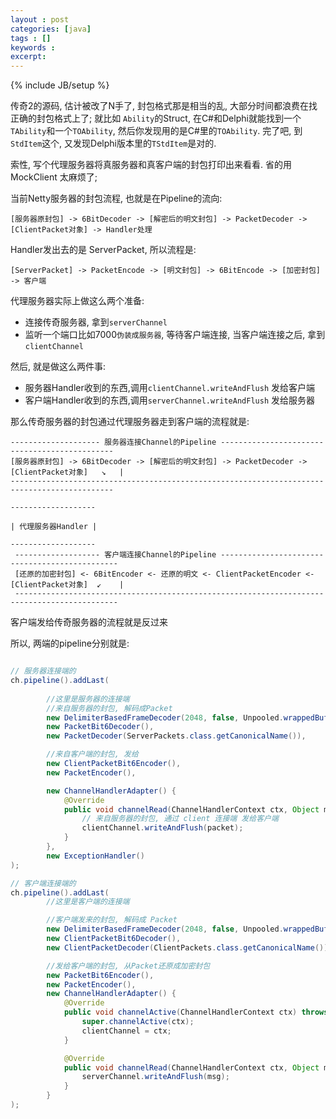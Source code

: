 ```yaml
---
layout : post
categories: [java]
tags : []
keywords : 
excerpt: 
---
```

{% include JB/setup %}


传奇2的源码, 估计被改了N手了, 封包格式那是相当的乱, 大部分时间都浪费在找正确的封包格式上了; 就比如 `Ability`的Struct, 在C#和Delphi就能找到一个`TAbility`和一个`TOAbility`, 然后你发现用的是C#里的`TOAbility`. 完了吧, 到`StdItem`这个, 又发现Delphi版本里的`TStdItem`是对的.

索性, 写个代理服务器将真服务器和真客户端的封包打印出来看看. 省的用MockClient 太麻烦了;

当前Netty服务器的封包流程, 也就是在Pipeline的流向:

```
[服务器原封包] -> 6BitDecoder -> [解密后的明文封包] -> PacketDecoder -> [ClientPacket对象] -> Handler处理
```

Handler发出去的是 ServerPacket, 所以流程是:

```
[ServerPacket] -> PacketEncode -> [明文封包] -> 6BitEncode -> [加密封包] -> 客户端
```

代理服务器实际上做这么两个准备:

- 连接传奇服务器, 拿到`serverChannel`
- 监听一个端口比如7000`伪装成服务器`, 等待客户端连接, 当客户端连接之后, 拿到`clientChannel`

然后, 就是做这么两件事:

- 服务器Handler收到的东西,调用`clientChannel.writeAndFlush` 发给客户端
- 客户端Handler收到的东西,调用`serverChannel.writeAndFlush` 发给服务器

那么传奇服务器的封包通过代理服务器走到客户端的流程就是:

```
-------------------- 服务器连接Channel的Pipeline ----------------------------------------------
[服务器原封包] -> 6BitDecoder -> [解密后的明文封包] -> PacketDecoder -> [ClientPacket对象]   ↘   |
---------------------------------------------------------------------------------------------
                                                                                -------------------
                                                                                | 代理服务器Handler |
                                                                                -------------------
 ------------------- 客户端连接Channel的Pipeline -----------------------------------------------
 [还原的加密封包] <- 6BitEncoder <- 还原的明文 <- ClientPacketEncoder <- [ClientPacket对象]  ↙    |
 ---------------------------------------------------------------------------------------------
```

客户端发给传奇服务器的流程就是反过来

所以, 两端的pipeline分别就是:

```java

// 服务器连接端的
ch.pipeline().addLast(
		
		//这里是服务器的连接端
		//来自服务器的封包, 解码成Packet
		new DelimiterBasedFrameDecoder(2048, false, Unpooled.wrappedBuffer(new byte[]{'!'})),
		new PacketBit6Decoder(),
		new PacketDecoder(ServerPackets.class.getCanonicalName()),

		//来自客户端的封包, 发给
		new ClientPacketBit6Encoder(),
		new PacketEncoder(),

		new ChannelHandlerAdapter() {
			@Override
			public void channelRead(ChannelHandlerContext ctx, Object msg) throws Exception {
				// 来自服务器的封包, 通过 client 连接端 发给客户端
				clientChannel.writeAndFlush(packet);
			}
		},
		new ExceptionHandler()
);

// 客户端连接端的
ch.pipeline().addLast(
		//这里是客户端的连接端

		//客户端发来的封包, 解码成 Packet
		new DelimiterBasedFrameDecoder(2048, false, Unpooled.wrappedBuffer(new byte[]{'!'})),
		new ClientPacketBit6Decoder(),
		new ClientPacketDecoder(ClientPackets.class.getCanonicalName()),

		//发给客户端的封包, 从Packet还原成加密封包
		new PacketBit6Encoder(),
		new PacketEncoder(),
		new ChannelHandlerAdapter() {
			@Override
			public void channelActive(ChannelHandlerContext ctx) throws Exception {
				super.channelActive(ctx);
				clientChannel = ctx;
			}

			@Override
			public void channelRead(ChannelHandlerContext ctx, Object msg) throws Exception {
				serverChannel.writeAndFlush(msg);
			}
		}
);

```














